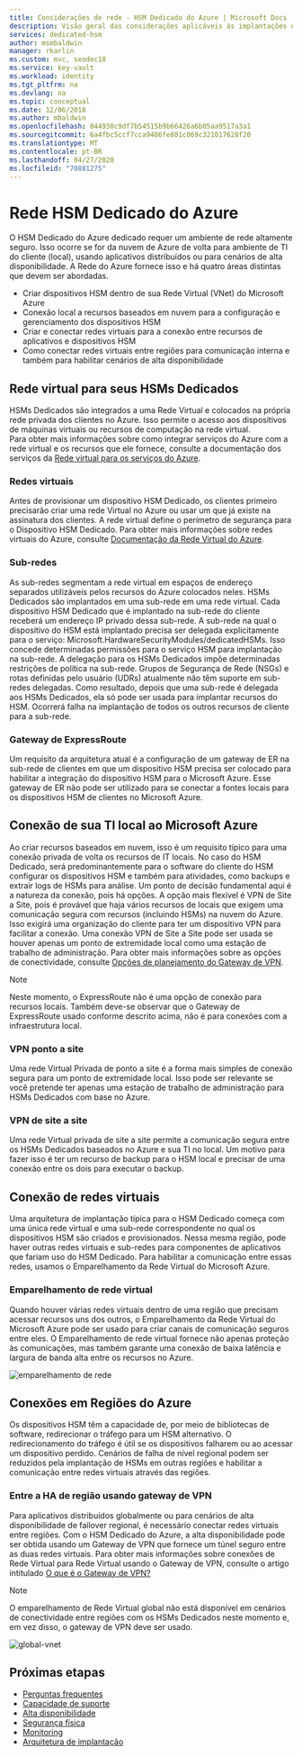 ```yaml
---
title: Considerações de rede - HSM Dedicado do Azure | Microsoft Docs
description: Visão geral das considerações aplicáveis às implantações do HSM Dedicado do Azure
services: dedicated-hsm
author: msmbaldwin
manager: rkarlin
ms.custom: mvc, seodec18
ms.service: key-vault
ms.workload: identity
ms.tgt_pltfrm: na
ms.devlang: na
ms.topic: conceptual
ms.date: 12/06/2018
ms.author: mbaldwin
ms.openlocfilehash: 044930c9df7b54515b9b66426a6b05aa9517a3a1
ms.sourcegitcommit: 6a4fbc5ccf7cca9486fe881c069c321017628f20
ms.translationtype: MT
ms.contentlocale: pt-BR
ms.lasthandoff: 04/27/2020
ms.locfileid: "70881275"
---
```

# <a name="azure-dedicated-hsm-networking"></a>Rede HSM Dedicado do Azure

O HSM Dedicado do Azure dedicado requer um ambiente de rede altamente seguro. Isso ocorre se for da nuvem de Azure de volta para ambiente de TI do cliente (local), usando aplicativos distribuídos ou para cenários de alta disponibilidade. A Rede do Azure fornece isso e há quatro áreas distintas que devem ser abordadas.

- Criar dispositivos HSM dentro de sua Rede Virtual (VNet) do Microsoft Azure
- Conexão local a recursos baseados em nuvem para a configuração e gerenciamento dos dispositivos HSM
- Criar e conectar redes virtuais para a conexão entre recursos de aplicativos e dispositivos HSM
- Como conectar redes virtuais entre regiões para comunicação interna e também para habilitar cenários de alta disponibilidade

## <a name="virtual-network-for-your-dedicated-hsms"></a>Rede virtual para seus HSMs Dedicados

HSMs Dedicados são integrados a uma Rede Virtual e colocados na própria rede privada dos clientes no Azure. Isso permite o acesso aos dispositivos de máquinas virtuais ou recursos de computação na rede virtual.  
Para obter mais informações sobre como integrar serviços do Azure com a rede virtual e os recursos que ele fornece, consulte a documentação dos serviços da [Rede virtual para os serviços do Azure](../virtual-network/virtual-network-for-azure-services.md).

### <a name="virtual-networks"></a>Redes virtuais

Antes de provisionar um dispositivo HSM Dedicado, os clientes primeiro precisarão criar uma rede Virtual no Azure ou usar um que já existe na assinatura dos clientes. A rede virtual define o perímetro de segurança para o Dispositivo HSM Dedicado. Para obter mais informações sobre redes virtuais do Azure, consulte [Documentação da Rede Virtual do Azure](../virtual-network/virtual-networks-overview.md).

### <a name="subnets"></a>Sub-redes

As sub-redes segmentam a rede virtual em espaços de endereço separados utilizáveis pelos recursos do Azure colocados neles. HSMs Dedicados são implantados em uma sub-rede em uma rede virtual. Cada dispositivo HSM Dedicado que é implantado na sub-rede do cliente receberá um endereço IP privado dessa sub-rede. A sub-rede na qual o dispositivo do HSM está implantado precisa ser delegada explicitamente para o serviço: Microsoft.HardwareSecurityModules/dedicatedHSMs. Isso concede determinadas permissões para o serviço HSM para implantação na sub-rede. A delegação para os HSMs Dedicados impõe determinadas restrições de política na sub-rede. Grupos de Segurança de Rede (NSGs) e rotas definidas pelo usuário (UDRs) atualmente não têm suporte em sub-redes delegadas. Como resultado, depois que uma sub-rede é delegada aos HSMs Dedicados, ela só pode ser usada para implantar recursos do HSM. Ocorrerá falha na implantação de todos os outros recursos de cliente para a sub-rede.


### <a name="expressroute-gateway"></a>Gateway de ExpressRoute

Um requisito da arquitetura atual é a configuração de um gateway de ER na sub-rede de clientes em que um dispositivo HSM precisa ser colocado para habilitar a integração do dispositivo HSM para o Microsoft Azure. Esse gateway de ER não pode ser utilizado para se conectar a fontes locais para os dispositivos HSM de clientes no Microsoft Azure.

## <a name="connecting-your-on-premises-it-to-azure"></a>Conexão de sua TI local ao Microsoft Azure

Ao criar recursos baseados em nuvem, isso é um requisito típico para uma conexão privada de volta os recursos de IT locais. No caso do HSM Dedicado, será predominantemente para o software do cliente do HSM configurar os dispositivos HSM e também para atividades, como backups e extrair logs de HSMs para análise. Um ponto de decisão fundamental aqui é a natureza da conexão, pois há opções.  A opção mais flexível é VPN de Site a Site, pois é provável que haja vários recursos de locais que exigem uma comunicação segura com recursos (incluindo HSMs) na nuvem do Azure. Isso exigirá uma organização do cliente para ter um dispositivo VPN para facilitar a conexão. Uma conexão VPN de Site a Site pode ser usada se houver apenas um ponto de extremidade local como uma estação de trabalho de administração.
Para obter mais informações sobre as opções de conectividade, consulte [Opções de planejamento do Gateway de VPN](../vpn-gateway/vpn-gateway-about-vpngateways.md?toc=%2fazure%2fvirtual-network%2ftoc.json#planningtable).

> [!NOTE]
> Neste momento, o ExpressRoute não é uma opção de conexão para recursos locais. Também deve-se observar que o Gateway de ExpressRoute usado conforme descrito acima, não é para conexões com a infraestrutura local.

### <a name="point-to-site-vpn"></a>VPN ponto a site

Uma rede Virtual Privada de ponto a site é a forma mais simples de conexão segura para um ponto de extremidade local. Isso pode ser relevante se você pretende ter apenas uma estação de trabalho de administração para HSMs Dedicados com base no Azure.

### <a name="site-to-site-vpn"></a>VPN de site a site

Uma rede Virtual privada de site a site permite a comunicação segura entre os HSMs Dedicados baseados no Azure e sua TI no local. Um motivo para fazer isso é ter um recurso de backup para o HSM local e precisar de uma conexão entre os dois para executar o backup.

## <a name="connecting-virtual-networks"></a>Conexão de redes virtuais

Uma arquitetura de implantação típica para o HSM Dedicado começa com uma única rede virtual e uma sub-rede correspondente no qual os dispositivos HSM são criados e provisionados. Nessa mesma região, pode haver outras redes virtuais e sub-redes para componentes de aplicativos que fariam uso do HSM Dedicado. Para habilitar a comunicação entre essas redes, usamos o Emparelhamento da Rede Virtual do Microsoft Azure.

### <a name="virtual-network-peering"></a>Emparelhamento de rede virtual

Quando houver várias redes virtuais dentro de uma região que precisam acessar recursos uns dos outros, o Emparelhamento da Rede Virtual do Microsoft Azure pode ser usado para criar canais de comunicação seguros entre eles.  O Emparelhamento de rede virtual fornece não apenas proteção às comunicações, mas também garante uma conexão de baixa latência e largura de banda alta entre os recursos no Azure.

![emparelhamento de rede](media/networking/peering.png)

## <a name="connecting-across-azure-regions"></a>Conexões em Regiões do Azure

Os dispositivos HSM têm a capacidade de, por meio de bibliotecas de software, redirecionar o tráfego para um HSM alternativo. O redirecionamento do tráfego é útil se os dispositivos falharem ou ao acessar um dispositivo perdido. Cenários de falha de nível regional podem ser reduzidos pela implantação de HSMs em outras regiões e habilitar a comunicação entre redes virtuais através das regiões.

### <a name="cross-region-ha-using-vpn-gateway"></a>Entre a HA de região usando gateway de VPN

Para aplicativos distribuídos globalmente ou para cenários de alta disponibilidade de failover regional, é necessário conectar redes virtuais entre regiões. Com o HSM Dedicado do Azure, a alta disponibilidade pode ser obtida usando um Gateway de VPN que fornece um túnel seguro entre as duas redes virtuais. Para obter mais informações sobre conexões de Rede Virtual para Rede Virtual usando o Gateway de VPN, consulte o artigo intitulado [O que é o Gateway de VPN?](../vpn-gateway/vpn-gateway-about-vpngateways.md#V2V)

> [!NOTE]
> O emparelhamento de Rede Virtual global não está disponível em cenários de conectividade entre regiões com os HSMs Dedicados neste momento e, em vez disso, o gateway de VPN deve ser usado. 

![global-vnet](media/networking/global-vnet.png)

## <a name="next-steps"></a>Próximas etapas

- [Perguntas frequentes](faq.md)
- [Capacidade de suporte](supportability.md)
- [Alta disponibilidade](high-availability.md)
- [Segurança física](physical-security.md)
- [Monitoring](monitoring.md)
- [Arquitetura de implantação](deployment-architecture.md)